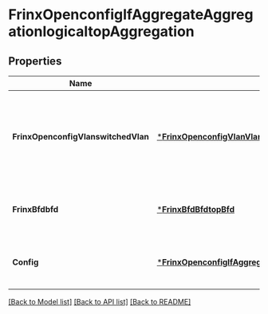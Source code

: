 # FrinxOpenconfigIfAggregateAggregationlogicaltopAggregation

## Properties
Name | Type | Description | Notes
------------ | ------------- | ------------- | -------------
**FrinxOpenconfigVlanswitchedVlan** | [***FrinxOpenconfigVlanVlanswitchedtopSwitchedVlan**](frinx.openconfig.vlan.vlanswitchedtop.SwitchedVlan.md) | Optional[Enclosing container for VLAN interface-specific data on Ethernet interfaces.  These are for standard L2, switched-style VLANs.] REF:Optional.empty | [optional] [default to null]
**FrinxBfdbfd** | [***FrinxBfdBfdtopBfd**](frinx.bfd.bfdtop.Bfd.md) | Optional[Enclosing container for BFD interface-specific data.] REF:Optional.empty | [optional] [default to null]
**Config** | [***FrinxOpenconfigIfAggregateAggregationlogicaltopAggregationConfig**](frinx.openconfig.if.aggregate.aggregationlogicaltop.aggregation.Config.md) | Optional[Configuration variables for logical aggregate / LAG interfaces] REF:Optional.empty | [optional] [default to null]

[[Back to Model list]](../README.md#documentation-for-models) [[Back to API list]](../README.md#documentation-for-api-endpoints) [[Back to README]](../README.md)


